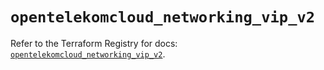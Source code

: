 # `opentelekomcloud_networking_vip_v2`

Refer to the Terraform Registry for docs: [`opentelekomcloud_networking_vip_v2`](https://registry.terraform.io/providers/opentelekomcloud/opentelekomcloud/1.36.10/docs/resources/networking_vip_v2).
